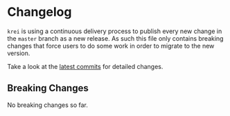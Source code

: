 # Changelog

`krei` is using a continuous delivery process to publish every new change in the `master` branch as a new release. As such this file only contains breaking changes that force users to do some work in order to migrate to the new version.

Take a look at the [latest commits](https://github.com/metio/krei/commits/master) for detailed changes.

## Breaking Changes

No breaking changes so far.
